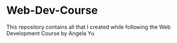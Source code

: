 # Web-Dev-Course
This repository contains all that I created while following the Web Development Course by Angela Yu
